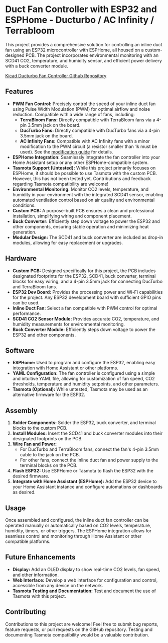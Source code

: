 # Duct Fan Controller with ESP32 and ESPHome - Ducturbo / AC Infinity / Terrabloom

This project provides a comprehensive solution for controlling an inline duct fan using an ESP32 microcontroller with ESPHome, all housed on a custom-designed PCB.  The project incorporates environmental monitoring with an SCD41 CO2, temperature, and humidity sensor, and efficient power delivery with a buck converter module.

<a href="https://github.com/scattym/kicad-duct-turbo-fan-controller/">Kicad Ducturbo Fan Controller Github Repository</a>

## Features

* **PWM Fan Control:** Precisely control the speed of your inline duct fan using Pulse Width Modulation (PWM) for optimal airflow and noise reduction. Compatible with a wide range of fans, including:
    * **TerraBloom Fans:**  Directly compatible with TerraBloom fans via a 4-pin 3.5mm jack on the board.
    * **DucTurbo Fans:** Directly compatible with DucTurbo fans via a 4-pin 3.5mm jack on the board.
    * **AC Infinity Fans:**  Compatible with AC Infinity fans with a minor modification to the PWM circuit (a resistor smaller than 1k must be used).  See the [modification guide](link-to-modification-guide) for details. 
* **ESPHome Integration:** Seamlessly integrate the fan controller into your Home Assistant setup or any other ESPHome-compatible system.
* **Tasmota Support (Untested):** While this project primarily focuses on ESPHome, it should be possible to use Tasmota with the custom PCB. However, this has not been tested yet. Contributions and feedback regarding Tasmota compatibility are welcome!
* **Environmental Monitoring:**  Monitor CO2 levels, temperature, and humidity in your environment with the integrated SCD41 sensor, enabling automated ventilation control based on air quality and environmental conditions.
* **Custom PCB:**  A purpose-built PCB ensures a clean and professional installation, simplifying wiring and component placement.
* **Buck Converter:**  Efficiently step down voltage to power the ESP32 and other components, ensuring stable operation and minimizing heat generation.
* **Modular Design:**  The SCD41 and buck converter are included as drop-in modules, allowing for easy replacement or upgrades.

## Hardware

* **Custom PCB:** Designed specifically for this project, the PCB includes designated footprints for the ESP32, SCD41, buck converter, terminal blocks for easy wiring, and a 4-pin 3.5mm jack for connecting DucTurbo and TerraBloom fans.
* **ESP32 Dev Board:**  Provides the processing power and Wi-Fi capabilities for the project. Any ESP32 development board with sufficient GPIO pins can be used.
* **Inline Duct Fan:**  Select a fan compatible with PWM control for optimal performance.
* **SCD41 CO2 Sensor Module:**  Provides accurate CO2, temperature, and humidity measurements for environmental monitoring.
* **Buck Converter Module:**  Efficiently steps down voltage to power the ESP32 and other components.

## Software

* **ESPHome:**  Used to program and configure the ESP32, enabling easy integration with Home Assistant or other platforms.
* **YAML Configuration:**  The fan controller is configured using a simple and intuitive YAML file, allowing for customization of fan speed, CO2 thresholds, temperature and humidity setpoints, and other parameters.
* **Tasmota (Optional):**  While untested, Tasmota may be used as an alternative firmware for the ESP32.

## Assembly

1. **Solder Components:**  Solder the ESP32, buck converter, and terminal blocks to the custom PCB.
2. **Install Modules:**  Insert the SCD41 and buck converter modules into their designated footprints on the PCB.
3. **Wire Fan and Power:**  
    * For DucTurbo and TerraBloom fans, connect the fan's 4-pin 3.5mm cable to the jack on the PCB.
    * For other fans, connect the inline duct fan and power supply to the terminal blocks on the PCB.
4. **Flash ESP32:**  Use ESPHome or Tasmota to flash the ESP32 with the desired firmware.
5. **Integrate with Home Assistant (ESPHome):**  Add the ESP32 device to your Home Assistant instance and configure automations or dashboards as desired.

## Usage

Once assembled and configured, the inline duct fan controller can be operated manually or automatically based on CO2 levels, temperature, humidity, timers, or other triggers. The ESPHome integration allows for seamless control and monitoring through Home Assistant or other compatible platforms.

## Future Enhancements

* **Display:**  Add an OLED display to show real-time CO2 levels, fan speed, and other information.
* **Web Interface:**  Develop a web interface for configuration and control, accessible from any device on the network.
* **Tasmota Testing and Documentation:**  Test and document the use of Tasmota with this project.

## Contributing

Contributions to this project are welcome!  Feel free to submit bug reports, feature requests, or pull requests on the GitHub repository.  Testing and documenting Tasmota compatibility would be a valuable contribution.

